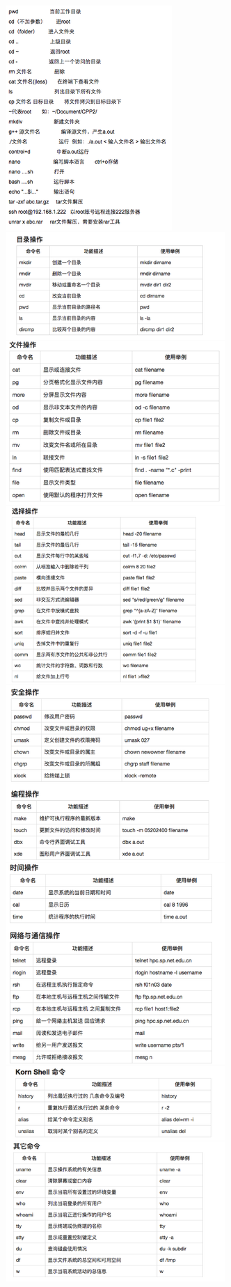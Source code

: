 ![](/assets/Snip20161125_4.png)
![](/assets/Snip20161125_5.png)
![](/assets/Snip20161125_7.png)
![](/assets/Snip20161125_9.png)
![](/assets/Snip20161125_10.png)
![](/assets/Snip20161125_11.png)
![](/assets/Snip20161125_12.png)
![](/assets/Snip20161125_13.png)